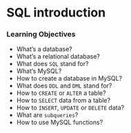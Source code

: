 # SQL introduction

### Learning Objectives

* What’s a database?
* What’s a relational database?
* What does `SQL` stand for?
* What’s MySQL?
* How to create a database in MySQL?
* What does `DDL` and `DML` stand for?
* How to `CREATE` or `ALTER` a table?
* How to `SELECT` data from a table?
* How to `INSERT`, `UPDATE` or `DELETE` data?
* What are `subqueries`?
* How to use MySQL functions?
